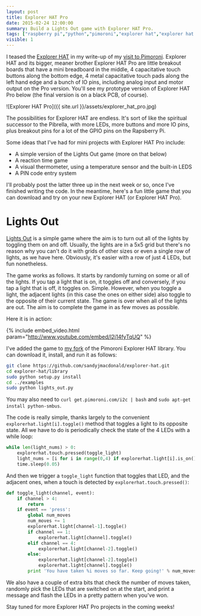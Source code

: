 ```yaml
---
layout: post
title: Explorer HAT Pro
date: 2015-02-24 12:00:00
summary: Build a Lights Out game with Explorer HAT Pro.
tags: ["raspberry pi","python","pimoroni","explorer hat","explorer hat pro","tutorial","electronics"]
visible: 1
---
```


I teased the [Explorer HAT](http://shop.pimoroni.com/products/explorer-hat)
in my write-up of my
[visit to Pimoroni](http://sandyjmacdonald.github.io/2015/02/19/a-visit-to-pimoroni/).
Explorer HAT and its bigger, meaner brother Explorer HAT Pro are little breakout
boards that have a mini breadboard in the middle, 4 capacitative touch buttons along
the bottom edge, 4 metal capacitative touch pads along the left hand edge and a bunch
of IO pins, including analog input and motor output on the Pro version. You'll see my
prototype version of Explorer HAT Pro below (the final version is on a black PCB, of course).

![Explorer HAT Pro]({{ site.url }}/assets/explorer_hat_pro.jpg)

The possibilities for Explorer HAT are endless. It's sort of like the spiritual
successor to the Pibrella, with more LEDs, more buttons and more IO pins, plus breakout
pins for a lot of the GPIO pins on the Rapsberry Pi.

Some ideas that I've had for mini projects with Explorer HAT Pro include:

* A simple version of the Lights Out game (more on that below)
* A reaction time game
* A visual thermometer, using a temperature sensor and the built-in LEDS
* A PIN code entry system

I'll probably post the latter three up in the next week or so, once I've finished
writing the code. In the meantime, here's a fun little game that you can download
and try on your new Explorer HAT (or Explorer HAT Pro).

# Lights Out

[Lights Out](https://en.wikipedia.org/wiki/Lights_Out_(game)) is a simple game where
the aim is to turn out all of the lights by
toggling them on and off. Usually, the lights are in a 5x5 grid but there's no
reason why you can't do it with grids of other sizes or even a single row of lights,
as we have here. Obviously, it's easier with a row of just 4 LEDs, but fun nonetheless.

The game works as follows. It starts by randomly turning on some or all of the lights.
If you tap a light that is on, it toggles off and conversely, if you tap a light
that is off, it toggles on. Simple. However, when you toggle a light, the adjacent lights
(in this case the ones on either side) also toggle to the opposite of
their current state. The game is over when all of the lights are out. The aim is to
complete the game in as few moves as possible.

Here it is in action:

{% include embed_video.html param="http://www.youtube.com/embed/l2j14fyTqUQ" %}

I've added the game to [my fork](https://github.com/sandyjmacdonald/explorer-hat) of
the Pimoroni Explorer HAT library. You can download it, install, and run it as follows:

```bash
git clone https://github.com/sandyjmacdonald/explorer-hat.git
cd explorer-hat/library
sudo python setup.py install
cd ../examples
sudo python lights_out.py
```

You may also need to `curl get.pimoroni.com/i2c | bash` and
`sudo apt-get install python-smbus`.

The code is really simple, thanks largely to the convenient `explorerhat.light[i].toggle()`
method that toggles a light to its opposite state. All we have to do is periodically check
the state of the 4 LEDs with a while loop:

```python
while len(light_nums) > 0:
	explorerhat.touch.pressed(toggle_light)
	light_nums = [i for i in range(0,4) if explorerhat.light[i].is_on()]
	time.sleep(0.05)
```

And then we trigger a `toggle_light` function that toggles that LED, and the adjacent ones,
when a touch is detected by `explorerhat.touch.pressed()`:

```python
def toggle_light(channel, event):
	if channel > 4:
		return
	if event == 'press':
		global num_moves
		num_moves += 1
		explorerhat.light[channel-1].toggle()
		if channel == 1:
			explorerhat.light[channel].toggle()
		elif channel == 4:
			explorerhat.light[channel-2].toggle()
		else:
			explorerhat.light[channel-2].toggle()
			explorerhat.light[channel].toggle()
		print 'You have taken %i moves so far. Keep going!' % num_moves
```

We also have a couple of extra bits that check the number of moves taken, randomly
pick the LEDs that are switched on at the start, and print a message and flash the
LEDs in a pretty pattern when you've won.

Stay tuned for more Explorer HAT Pro projects in the coming weeks!
